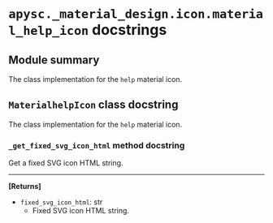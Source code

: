 # `apysc._material_design.icon.material_help_icon` docstrings

## Module summary

The class implementation for the `help` material icon.

## `MaterialhelpIcon` class docstring

The class implementation for the `help` material icon.

### `_get_fixed_svg_icon_html` method docstring

Get a fixed SVG icon HTML string.<hr>

**[Returns]**

- `fixed_svg_icon_html`: str
  - Fixed SVG icon HTML string.